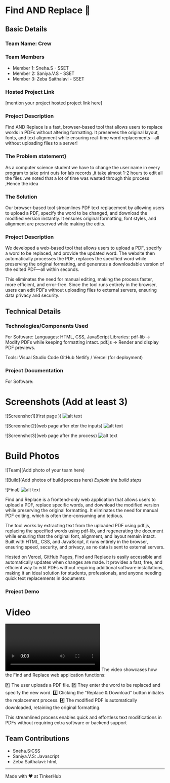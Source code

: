 # Find AND Replace 🎯


## Basic Details
### Team Name: Crew


### Team Members
- Member 1: Sneha.S - SSET
- Member 2: Saniya.V.S - SSET
- Member 3: Zeba Saithalavi - SSET

### Hosted Project Link
[mention your project hosted project link here]

### Project Description
Find AND Replace is a fast, browser-based tool that allows users to replace words in PDFs without altering formatting. It preserves the original layout, fonts, and text alignment while ensuring real-time word replacements—all without uploading files to a server!




### The Problem statement}
As a computer science student we have to change the user name in every program to take print outs for lab records ,it take almost 1-2 hours to edit all the files .we noted that a lot of time was wasted through this process ,Hence the idea

### The Solution
Our browser-based tool streamlines PDF text replacement by allowing users to upload a PDF, specify the word to be changed, and download the modified version instantly. It ensures original formatting, font styles, and alignment are preserved while making the edits.


### **Project Description**  
We developed a web-based tool that allows users to upload a PDF, specify a word to be replaced, and provide the updated word. The website then automatically processes the PDF, replaces the specified word while preserving the original formatting, and generates a downloadable version of the edited PDF—all within seconds.  

This eliminates the need for manual editing, making the process faster, more efficient, and error-free. Since the tool runs entirely in the browser, users can edit PDFs without uploading files to external servers, ensuring data privacy and security.

## Technical Details
### Technologies/Components Used
For Software:
Languages: HTML, CSS, JavaScript
Libraries:
pdf-lib → Modify PDFs while keeping formatting intact.
pdf.js → Render and display PDF previews.

Tools:
Visual Studio Code
GitHub
Netlify / Vercel (for deployment)


### Project Documentation
For Software:

# Screenshots (Add at least 3)
![Screenshot1](first page ))
![alt text](<https://drive.google.com/file/d/1geHwpoVFbEe5Cwq-21wRqWUKOv9IYYth/view?usp=sharing>)

![Screenshot2](web page after eter the inputs)
![alt text](<https://drive.google.com/file/d/17A-AXCXBq_KZSgjCHCBVhkMOqAzzHVnn/view?usp=drive_link>)

![Screenshot3](web page after the process)
![alt text](<https://drive.google.com/file/d/1geHwpoVFbEe5Cwq-21wRqWUKOv9IYYth/view?usp=sharing>)


# Build Photos
![Team](Add photo of your team here)


![Build](Add photos of build process here)
*Explain the build steps*

![Final]
![alt text](<https://drive.google.com/file/d/1geHwpoVFbEe5Cwq-21wRqWUKOv9IYYth/view?usp=sharing>)

Find and Replace is a frontend-only web application that allows users to upload a PDF, replace specific words, and download the modified version while preserving the original formatting. It eliminates the need for manual PDF editing, which is often time-consuming and tedious.

The tool works by extracting text from the uploaded PDF using pdf.js, replacing the specified words using pdf-lib, and regenerating the document while ensuring that the original font, alignment, and layout remain intact. Built with HTML, CSS, and JavaScript, it runs entirely in the browser, ensuring speed, security, and privacy, as no data is sent to external servers.

Hosted on Vercel, GitHub Pages, Find and Replace is easily accessible and automatically updates when changes are made. It provides a fast, free, and efficient way to edit PDFs without requiring additional software installations, making it an ideal solution for students, professionals, and anyone needing quick text replacements in documents

### Project Demo
# Video
<video controls src="https://drive.google.com/file/d/1xBUEj8Q0JxgcZLoVQJXRE1qUjSLWCQ17/view?usp=drive_link" title="Title"></video>
The video showcases how the Find and Replace web application functions:

1️⃣ The user uploads a PDF file.
2️⃣ They enter the word to be replaced and specify the new word.
3️⃣ Clicking the "Replace & Download" button initiates the replacement process.
4️⃣ The modified PDF is automatically downloaded, retaining the original formatting.

This streamlined process enables quick and effortless text modifications in PDFs without requiring extra software or backend support


## Team Contributions
- Sneha.S:CSS 
- Saniya.V.S: Javascript
- Zeba Saithalavi: html,

---
Made with ❤️ at TinkerHub

